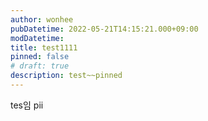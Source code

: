 ```yaml
---
author: wonhee
pubDatetime: 2022-05-21T14:15:21.000+09:00
modDatetime:
title: test1111
pinned: false
# draft: true
description: test~~pinned
---
```


tes임
pii

